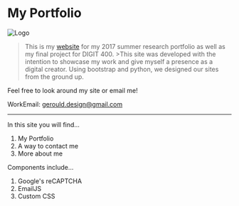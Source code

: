# My Portfolio

![Logo](https://drive.google.com/file/d/1WHGadJCupGDV5R0fC7fLb1aaERrDRRQS/view)

>This is my [website](https://www.gerouldstudios.com) for my 2017 summer research portfolio as well as my final project for DIGIT 400. >This site was developed with the intention to showcase my work and give myself a presence as a digital creator. Using bootstrap and python, we designed our sites from the ground up. 

Feel free to look around my site or email me!

WorkEmail: gerould.design@gmail.com

---
In this site you will find...

1. My Portfolio
2. A way to contact me
3. More about me

Components include...

1. Google's reCAPTCHA
2. EmailJS
3. Custom CSS

